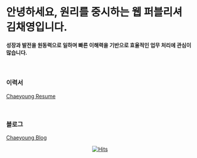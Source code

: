 # **안녕하세요, 원리를 중시하는 웹 퍼블리셔 김채영입니다.**

#### 성장과 발전을 원동력으로 일하며 빠른 이해력을 기반으로 효율적인 업무 처리에 관심이 많습니다.

<br>

### __이력서__

<a href="https://ch03young.notion.site/ch03young/d07f9f6e1072427692ab5323b992d560" target="_blank"> Chaeyoung Resume </a>

<br>

### __블로그__

<a href="https://chaeng03.tistory.com" target="_blank"> Chaeyoung Blog </a>

<div align=center>
	
[![Hits](https://hits.seeyoufarm.com/api/count/incr/badge.svg?url=https%3A%2F%2Fgithub.com%2Frlacodud&count_bg=%2379C83D&title_bg=%23555555&icon=&icon_color=%23E7E7E7&title=hits&edge_flat=false)](https://hits.seeyoufarm.com)
	
</div>
